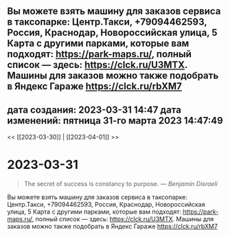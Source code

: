 
Вы можете взять машину для заказов сервиса в таксопарке: Центр.Такси,
+79094462593,
Россия, Краснодар, Новороссийская улица, 5
Карта с другими парками, которые вам подходят: https://park-maps.ru/, полный список — здесь: https://clck.ru/U3MTX.
Машины для заказов можно также подобрать в Яндекс Гараже https://clck.ru/rbXM7
---
дата создания: 2023-03-31 14:47
дата изменений: пятница 31-го марта 2023 14:47:49
---

<< [[2023-03-30]] | [[2023-04-01]] >>

# 2023-03-31


> The secret of success is constancy to purpose.
> — <cite>Benjamin Disraeli</cite>


Вы можете взять машину для заказов сервиса в таксопарке: Центр.Такси,
+79094462593,
Россия, Краснодар, Новороссийская улица, 5
Карта с другими парками, которые вам подходят: https://park-maps.ru/, полный список — здесь: https://clck.ru/U3MTX.
Машины для заказов можно также подобрать в Яндекс Гараже https://clck.ru/rbXM7